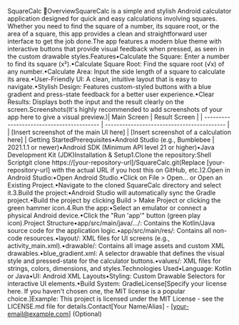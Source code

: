 SquareCalc 🔢OverviewSquareCalc is a simple and stylish Android calculator application designed for quick and easy calculations involving squares. Whether you need to find the square of a number, its square root, or the area of a square, this app provides a clean and straightforward user interface to get the job done.The app features a modern blue theme with interactive buttons that provide visual feedback when pressed, as seen in the custom drawable styles.Features•Calculate the Square: Enter a number to find its square (x²).•Calculate Square Root: Find the square root (√x) of any number.•Calculate Area: Input the side length of a square to calculate its area.•User-Friendly UI: A clean, intuitive layout that is easy to navigate.•Stylish Design: Features custom-styled buttons with a blue gradient and press-state feedback for a better user experience.•Clear Results: Displays both the input and the result clearly on the screen.Screenshots(It's highly recommended to add screenshots of your app here to give a visual preview.)| Main Screen                               | Result Screen                              | | ----------------------------------------- | ------------------------------------------ | | [Insert screenshot of the main UI here] | [Insert screenshot of a calculation here] |<!-- Example: --> <!-- <img src="docs/screenshot1.png" width="250"> -->Getting StartedPrerequisites•Android Studio (e.g., Bumblebee | 2021.1.1 or newer)•Android SDK (Minimum API level 21 or higher)•Java Development Kit (JDK)Installation & Setup1.Clone the repository:Shell Scriptgit clone https://[your-repository-url]/SquareCalc.git(Replace [your-repository-url] with the actual URL if you host this on GitHub, etc.)2.Open in Android Studio:•Open Android Studio.•Click on File > Open... or Open an Existing Project.•Navigate to the cloned SquareCalc directory and select it.3.Build the project:•Android Studio will automatically sync the Gradle project.•Build the project by clicking Build > Make Project or clicking the green hammer icon.4.Run the app:•Select an emulator or connect a physical Android device.•Click the "Run 'app'" button (green play icon).Project Structure•app/src/main/java/.../: Contains the Kotlin/Java source code for the application logic.•app/src/main/res/: Contains all non-code resources.•layout/: XML files for UI screens (e.g., activity_main.xml).•drawable/: Contains all image assets and custom XML drawables.•blue_gradient.xml: A selector drawable that defines the visual style and pressed-state for the calculator buttons.•values/: XML files for strings, colors, dimensions, and styles.Technologies Used•Language: Kotlin or Java•UI: Android XML Layouts•Styling: Custom Drawable Selectors for interactive UI elements.•Build System: GradleLicense[Specify your license here. If you haven't chosen one, the MIT license is a popular choice.]Example: This project is licensed under the MIT License - see the LICENSE.md file for details.Contact[Your Name/Alias] - [your-email@example.com] (Optional)
